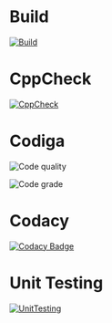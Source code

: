 # Build

[![Build](https://github.com/Vaibhav9999999/M2-EmbSys/actions/workflows/Build.yml/badge.svg)](https://github.com/Vaibhav9999999/M2-EmbSys/actions/workflows/Build.yml)

# CppCheck

[![CppCheck](https://github.com/Vaibhav9999999/M2-EmbSys/actions/workflows/CppCheck.yml/badge.svg)](https://github.com/Vaibhav9999999/M2-EmbSys/actions/workflows/CppCheck.yml)

# Codiga

![Code quality](https://api.codiga.io/project/31715/score/svg)

![Code grade](https://api.codiga.io/project/31715/status/svg)

# Codacy

[![Codacy Badge](https://app.codacy.com/project/badge/Grade/ec74942f61a042429131b7dec658134a)](https://www.codacy.com/gh/Vaibhav9999999/M2-EmbSys/dashboard?utm_source=github.com&amp;utm_medium=referral&amp;utm_content=Vaibhav9999999/M2-EmbSys&amp;utm_campaign=Badge_Grade)

# Unit Testing

[![UnitTesting](https://github.com/Vaibhav9999999/M2-EmbSys/actions/workflows/UnitTesting.yml/badge.svg)](https://github.com/Vaibhav9999999/M2-EmbSys/actions/workflows/UnitTesting.yml)
